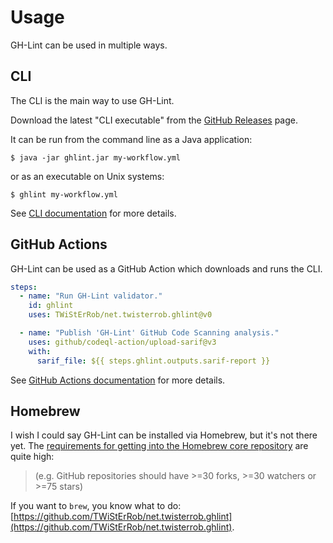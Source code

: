 # Usage

GH-Lint can be used in multiple ways.

## CLI

The CLI is the main way to use GH-Lint.

Download the latest "CLI executable" from the [GitHub Releases][releases] page.

[releases]: https://github.com/TWiStErRob/net.twisterrob.ghlint/releases

It can be run from the command line as a Java application:

```console
$ java -jar ghlint.jar my-workflow.yml
```

or as an executable on Unix systems:

```console
$ ghlint my-workflow.yml
```

See [CLI documentation](cli.md) for more details.

## GitHub Actions

GH-Lint can be used as a GitHub Action which downloads and runs the CLI.

```yaml
steps:
  - name: "Run GH-Lint validator."
    id: ghlint
    uses: TWiStErRob/net.twisterrob.ghlint@v0

  - name: "Publish 'GH-Lint' GitHub Code Scanning analysis."
    uses: github/codeql-action/upload-sarif@v3
    with:
      sarif_file: ${{ steps.ghlint.outputs.sarif-report }}
```

See [GitHub Actions documentation](gha.md) for more details.

## Homebrew

I wish I could say GH-Lint can be installed via Homebrew, but it's not there yet.
The [requirements for getting into the Homebrew core repository][homebrew-reqs] are quite high:

> (e.g. GitHub repositories should have >=30 forks, >=30 watchers or >=75 stars)

If you want to `brew`, you know what to do: [https://github.com/TWiStErRob/net.twisterrob.ghlint](https://github.com/TWiStErRob/net.twisterrob.ghlint).

[homebrew-reqs]: https://docs.brew.sh/Acceptable-Formulae#niche-or-self-submitted-stuff
